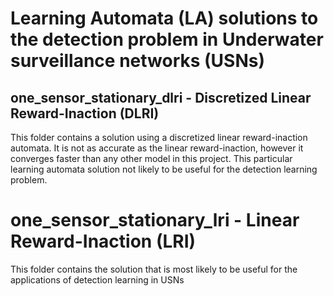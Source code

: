 # Learning Automata (LA) solutions to the detection problem in Underwater surveillance networks (USNs)

## one_sensor_stationary_dlri - Discretized Linear Reward-Inaction (DLRI)

This folder contains a solution using a discretized linear reward-inaction automata. It is not as accurate as the linear reward-inaction, however it converges faster than any other model in this project.  This particular learning automata solution not likely to be useful for the detection learning problem.

# one_sensor_stationary_lri - Linear Reward-Inaction (LRI)

This folder contains the solution that is most likely to be useful for the applications of detection learning in USNs
